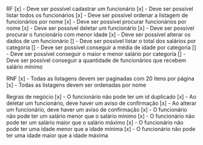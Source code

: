RF
[x] - Deve ser possível cadastrar um funcionário
[x] - Deve ser possível listar todos os funcionários
[x] - Deve ser possível ordenar a listagem de funcionários por nome
[x] - Deve ser possível procurar funcionários por nome
[x] - Deve ser possível deletar um funcionário
[x] - Deve ser possível procurar o funcionário com menor idade
[x] - Deve ser possível alterar os dados de um funcionário
[] - Deve ser possível listar o total dos salários por categoria
[] - Deve ser possível conseguir a média de idade por categoria
[] - Deve ser possível conseguir o maior e menor salário por categoria
[] - Deve ser possível conseguir a quantidade de funcionários que recebem salário mínimo

<!-- Este requisito funcional abaixo está em análise -->
<!-- [] - Deve ser possível conseguir a quantidade de funcionários que recebem salários:
  -[] - até 2000
  -[] - até 4000
  -[] - até 6000
  -[] - até 8000
  -[] - acima de 8000 -->

RNF
[x] - Todas as listagens devem ser paginadas com 20 itens por página
[x] - Todas as listagens devem ser ordenadas por nome

Regras de negócio
[x] - O funcionário não pode ter um id duplicado
[x] - Ao deletar um funcionário, deve haver um aviso de confirmação
[x] - Ao alterar um funcionário, deve haver um aviso de confirmação
[x] - O funcionário não pode ter um salário menor que o salário mínimo
[x] - O funcionário não pode ter um salário maior que o salário máximo
[x] - O funcionário não pode ter uma idade menor que a idade mínima
[x] - O funcionário não pode ter uma idade maior que a idade máxima
